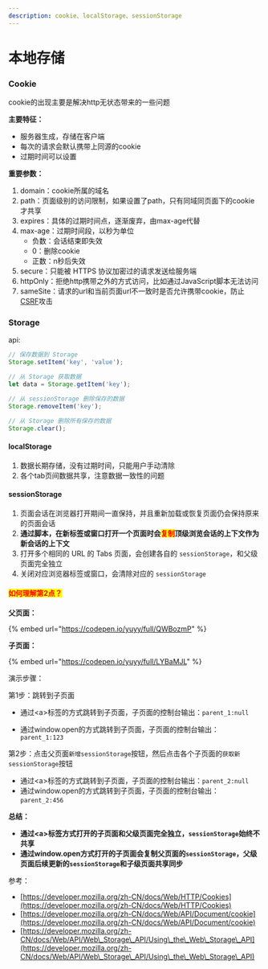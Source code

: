 ```yaml
---
description: cookie、localStorage、sessionStorage
---
```


# 本地存储

### Cookie

cookie的出现主要是解决http无状态带来的一些问题

**主要特征：**

* 服务器生成，存储在客户端
* 每次的请求会默认携带上同源的cookie
* 过期时间可以设置



**重要参数：**

1. domain：cookie所属的域名
2. path：页面级别的访问限制，如果设置了path，只有同域同页面下的cookie才共享
3. expires：具体的过期时间点，逐渐废弃，由max-age代替
4. max-age：过期时间段，以秒为单位
   * 负数：会话结束即失效
   * 0：删除cookie
   * 正数：n秒后失效
5. secure：只能被 HTTPS 协议加密过的请求发送给服务端
6. httpOnly：拒绝http携带之外的方式访问，比如通过JavaScript脚本无法访问
7. sameSite：请求的url和当前页面url不一致时是否允许携带cookie，防止[CSRF](../../ji-suan-ji-wang-luo/chang-jian-wang-luo-gong-ji/csrf.md)攻击



### Storage

api:

```javascript
// 保存数据到 Storage
Storage.setItem('key', 'value');

// 从 Storage 获取数据
let data = Storage.getItem('key');

// 从 sessionStorage 删除保存的数据
Storage.removeItem('key');

// 从 Storage 删除所有保存的数据
Storage.clear();
```

#### localStorage

1. 数据长期存储，没有过期时间，只能用户手动清除
2. 各个tab页间数据共享，注意数据一致性的问题

#### sessionStorage

1. 页面会话在浏览器打开期间一直保持，并且重新加载或恢复页面仍会保持原来的页面会话
2. **通过脚本，在新标签或窗口打开一个页面时会**<mark style="color:red;">**复制**</mark>**顶级浏览会话的上下文作为新会话的上下文**
3. 打开多个相同的 URL 的 Tabs 页面，会创建各自的 `sessionStorage`，和父级页面完全独立
4. 关闭对应浏览器标签或窗口，会清除对应的 `sessionStorage`

#### <mark style="color:red;">如何理解第2点？</mark>

**父页面：**

{% embed url="https://codepen.io/yuyy/full/QWBozmP" %}

**子页面：**

{% embed url="https://codepen.io/yuyy/full/LYBaMJL" %}

演示步骤：

第1步：跳转到子页面

*   通过\<a>标签的方式跳转到子页面，子页面的控制台输出：`parent_1:null`


* 通过window.open的方式跳转到子页面，子页面的控制台输出：`parent_1:123`

第2步：点击父页面`新增sessionStorage`按钮，然后点击各个子页面的`获取新sessionStorage`按钮

* 通过\<a>标签的方式跳转到子页面，子页面的控制台输出：`parent_2:null`
* 通过window.open的方式跳转到子页面，子页面的控制台输出：`parent_2:456`



**总结：**

* **通过\<a>标签方式打开的子页面和父级页面完全独立，`sessionStorage`始终不共享**
* **通过window.open方式打开的子页面会复制父页面的`sessionStorage`，父级页面后续更新的`sessionStorage`和子级页面共享同步**









参考：

* [https://developer.mozilla.org/zh-CN/docs/Web/HTTP/Cookies](https://developer.mozilla.org/zh-CN/docs/Web/HTTP/Cookies)
* [https://developer.mozilla.org/zh-CN/docs/Web/API/Document/cookie](https://developer.mozilla.org/zh-CN/docs/Web/API/Document/cookie)
* [https://developer.mozilla.org/zh-CN/docs/Web/API/Web\_Storage\_API/Using\_the\_Web\_Storage\_API](https://developer.mozilla.org/zh-CN/docs/Web/API/Web\_Storage\_API/Using\_the\_Web\_Storage\_API)

